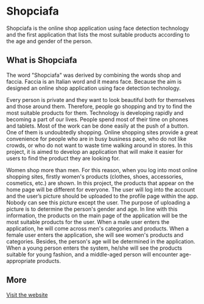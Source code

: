 # Shopciafa
Shopciafa is the online shop application using face detection technology and the first application that lists the most suitable products according to the age and gender of the person.

## What is Shopciafa
The word "Shopciafa" was derived by combining the words shop and faccia. Faccia is an Italian word and it means face. Because the aim is designed an online shop application using face detection technology. 

Every person is private and they want to look beautiful both for themselves and those around them. Therefore, people go shopping and try to find the most suitable products for them. Technology is developing rapidly and becoming a part of our lives. People spend most of their time on phones and tablets. Most of the work can be done easily at the push of a button. One of them is undoubtedly shopping. Online shopping sites provide a great convenience for people who are in busy business pace, who do not like crowds, or who do not want to waste time walking around in stores. In this project, it is aimed to develop an application that will make it easier for users to find the product they are looking for.

Women shop more than men. For this reason, when you log into most online shopping sites, firstly women's products (clothes, shoes, accessories, cosmetics, etc.) are shown. In this project, the products that appear on the home page will be different for everyone. The user will log into the account and the user’s picture should be uploaded to the profile page within the app. Nobody can see this picture except the user.  The purpose of uploading a picture is to determine the person's gender and age. In line with this information, the products on the main page of the application will be the most suitable products for the user. When a male user enters the application, he will come across men's categories and products. When a female user enters the application, she will see women's products and categories. Besides, the person's age will be determined in the application. When a young person enters the system, he/she will see the products suitable for young fashion, and a middle-aged person will encounter age-appropriate products.

## More
[Visit the website](https://shopciafa.wordpress.com/shopciafa/)

